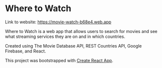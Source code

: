 # Where to Watch

Link to website: https://movie-watch-b68e4.web.app

Where to Watch is a web app that allows users to search for movies and see what streaming services they are on and in which countries.

Created using The Movie Database API, REST Countries API, Google Firebase, and React.

This project was bootstrapped with [Create React App](https://github.com/facebook/create-react-app).